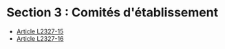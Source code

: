 # Section 3 : Comités d'établissement

* [Article L2327-15](./LEGIARTI000031085494.md)
* [Article L2327-16](./LEGIARTI000028699352.md)

